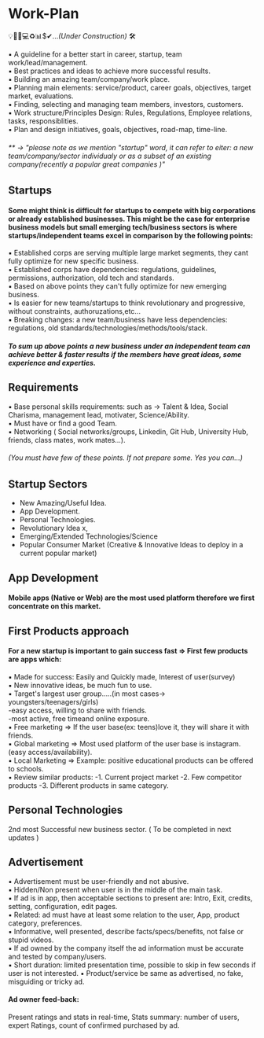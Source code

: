 # Work-Plan   
💡📝💱💻♻📊$✔...*(Under Construction)* 🛠

▪ A guideline for a better start in career, startup, team work/lead/management.  
▪ Best practices and ideas to achieve more successful results.  
▪ Building an amazing team/company/work place.  
▪ Planning main elements: service/product, career goals, objectives, target market, evaluations.  
▪ Finding, selecting and managing team members, investors, customers.  
▪ Work structure/Principles Design: Rules, Regulations, Employee relations, tasks, responsiblities.  
▪ Plan and design initiatives, goals, objectives, road-map, time-line.
###### ** -> *"please note as we mention "startup" word, it can refer to eiter: a new team/company/sector individualy or as a subset of an existing company(recently a popular great companies )"*

## Startups
#### Some might think is difficult for startups to compete with big corporations or already established businesses. This might be the case for enterprise business models but small emerging tech/business sectors is where startups/independent teams excel in comparison by the following points:
▪ Established corps are serving multiple large market segments, they cant fully optimize for new specific business.  
▪ Established corps have dependencies: regulations, guidelines, permissions, authorization, old tech and standards.  
▪ Based on above points they can't fully optimize for new emerging business.  
▪ Is easier for new teams/startups to think revolutionary and progressive, without constraints, authoruzations,etc...  
▪ Breaking changes: a new team/business have less dependencies: regulations, old standards/technologies/methods/tools/stack.

#### *To sum up above points a new business under an independent team can achieve better & faster results if the members have great ideas, some experience and experties.*  

## Requirements
▪ Base personal skills requirements: such as -> Talent & Idea, Social Charisma, management lead, motivater, Science/Ability.  
▪ Must have or find a good Team.  
▪ Networking ( Social networks/groups, Linkedin, Git Hub, University Hub, friends, class mates, work mates...).  
###### (You must have few of these points. If not prepare some. Yes you can...)


## Startup Sectors
- New Amazing/Useful Idea.  
- App Development.  
- Personal Technologies.  
- Revolutionary Idea x, 
- Emerging/Extended Technologies/Science  
- Popular Consumer Market (Creative & Innovative Ideas to deploy in a current popular market)

## App Development
#### Mobile apps (Native or Web) are the most used platform therefore we first concentrate on this market.  

## First Products approach
#### For a new startup is important to gain success fast => First few products are apps which:  
▪ Made for success: Easily and Quickly made, Interest of user(survey)   
▪ New innovative ideas, be much fun to use.  
▪ Target's largest user group.....(in most cases-> youngsters/teenagers/girls)  
 -easy access, willing to share with friends.  
 -most active, free timeand online exposure.  
▪ Free marketing  => If the user base(ex: teens)love it, they will share it with friends.  
▪ Global marketing => Most used platform of the user base is instagram. (easy access/availability).  
▪ Local Marketing =>  Example: positive educational products can be offered to schools.  
▪ Review similar products: -1. Current project market -2. Few competitor products  -3. Different products in same category.

## Personal Technologies  
2nd most Successful new business sector. ( To be completed in next updates )


## Advertisement
▪ Advertisement must be user-friendly and not abusive.  
▪ Hidden/Non present when user is in the middle of the main task.  
▪ If ad is in app, then acceptable sections to present are: Intro, Exit, credits, setting, configuration, edit pages.  
▪ Related: ad must have at least some relation to the user, App, product category, preferences.  
▪ Informative, well presented, describe facts/specs/benefits, not false or stupid videos.  
▪ If ad owned by the company itself the ad information must be accurate and tested by company/users.  
▪ Short duration: limited presentation time, possible to skip in few seconds if user is not interested.
▪ Product/service be same as advertised, no fake, misguiding or tricky ad. 
#### Ad owner feed-back:
Present ratings and stats in real-time, Stats summary: number of users, expert Ratings, count of confirmed purchased by ad.
